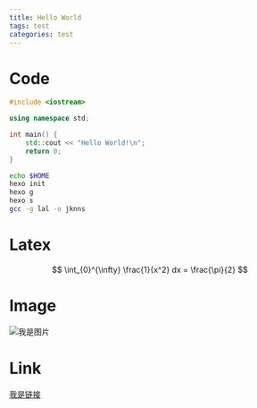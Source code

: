 ```yaml
---
title: Hello World
tags: test
categories: test
---
```


# Code

```cpp
#include <iostream>

using namespace std;

int main() {
    std::cout << "Hello World!\n";
    return 0;
}
```

```bash
echo $HOME
hexo init
hexo g
hexo s
gcc -g lal -o jknns
```

# Latex

$$
\int_{0}^{\infty} \frac{1}{x^2} dx = \frac{\pi}{2}
$$

# Image

![我是图片](/blog/img/test.png)

# Link

[我是链接](https://www.baidu.com/)